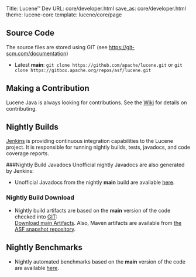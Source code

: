 Title: Lucene™ Dev
URL: core/developer.html
save_as: core/developer.html
theme: lucene-core
template: lucene/core/page

## Source Code
The source files are stored using GIT (see https://git-scm.com/documentation)

- Latest **main**:
`git clone https://github.com/apache/lucene.git` or `git clone https://gitbox.apache.org/repos/asf/lucene.git`
  
## Making a Contribution
Lucene Java is always looking for contributions. See the [Wiki][1] for details on contributing.

## Nightly Builds

[Jenkins][2] is providing continuous integration capabilities to the Lucene project.
It is responsible for running nightly builds, tests, javadocs, and code coverage reports.

###Nightly Build Javadocs
Unofficial nightly Javadocs are also generated by Jenkins:

- Unofficial Javadocs from the nightly **main** build are available [here][3].

### Nightly Build Download

- Nightly build artifacts are based on the **main** version of the code checked into [GIT][4]: <br/>
  [Download main Artifacts][5]. Also, Maven artifacts are available from [the ASF snapshot repository][6].

## Nightly Benchmarks

- Nightly automated benchmarks based on the **main** version of the code are available [here][7].

[1]: https://github.com/apache/lucene/blob/main/CONTRIBUTING.md
[2]: https://www.jenkins.io/
[3]: https://ci-builds.apache.org/job/Lucene/job/Lucene-Artifacts-main/javadoc/
[4]: https://git-wip-us.apache.org/repos/asf?p=lucene.git
[5]: https://ci-builds.apache.org/job/Lucene/job/Lucene-Artifacts-main/lastSuccessfulBuild/
[6]: https://repository.apache.org/snapshots/org/apache/lucene/
[7]: https://benchmarks.mikemccandless.com/
